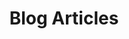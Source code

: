---
title: "Blog Articles"
draft: false
# page title background image
bg_image: "images/backgrounds/page-title.jpg"
# meta description
description : ""
---